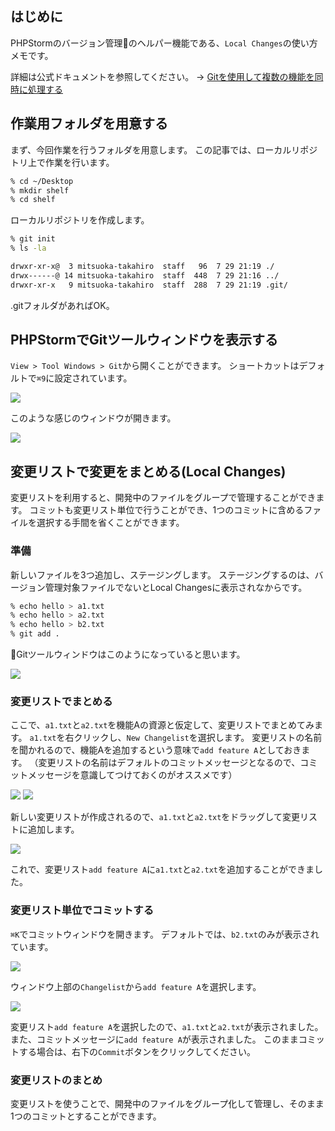 ## はじめに

PHPStormのバージョン管理のヘルパー機能である、`Local Changes`の使い方メモです。

詳細は公式ドキュメントを参照してください。
  → [Gitを使用して複数の機能を同時に処理する](https://pleiades.io/help/phpstorm/work-on-several-features-simultaneously.html)

## 作業用フォルダを用意する

まず、今回作業を行うフォルダを用意します。
この記事では、ローカルリポジトリ上で作業を行います。

```zsh
% cd ~/Desktop
% mkdir shelf
% cd shelf
```

ローカルリポジトリを作成します。

```zsh
% git init
% ls -la

drwxr-xr-x@  3 mitsuoka-takahiro  staff   96  7 29 21:19 ./
drwx------@ 14 mitsuoka-takahiro  staff  448  7 29 21:16 ../
drwxr-xr-x   9 mitsuoka-takahiro  staff  288  7 29 21:19 .git/
```

.gitフォルダがあればOK。

## PHPStormでGitツールウィンドウを表示する

`View > Tool Windows > Git`から開くことができます。
ショートカットはデフォルトで`⌘9`に設定されています。

<img src="https://github.com/tmitsuoka0423/qiita/raw/master/phpstorm-change-list/pic1.png">

このような感じのウィンドウが開きます。

<img src="https://github.com/tmitsuoka0423/qiita/raw/master/phpstorm-change-list/pic2.png">

## 変更リストで変更をまとめる(Local Changes)

変更リストを利用すると、開発中のファイルをグループで管理することができます。
コミットも変更リスト単位で行うことができ、1つのコミットに含めるファイルを選択する手間を省くことができます。

### 準備

新しいファイルを3つ追加し、ステージングします。
ステージングするのは、バージョン管理対象ファイルでないとLocal Changesに表示されなからです。

```zsh
% echo hello > a1.txt
% echo hello > a2.txt
% echo hello > b2.txt
% git add .
```

Gitツールウィンドウはこのようになっていると思います。

<img src="https://github.com/tmitsuoka0423/qiita/raw/master/phpstorm-change-list/pic3.png">

### 変更リストでまとめる

ここで、`a1.txt`と`a2.txt`を機能Aの資源と仮定して、変更リストでまとめてみます。
`a1.txt`を右クリックし、`New Changelist`を選択します。
変更リストの名前を聞かれるので、機能Aを追加するという意味で`add feature A`としておきます。
（変更リストの名前はデフォルトのコミットメッセージとなるので、コミットメッセージを意識してつけておくのがオススメです）

<img src="https://github.com/tmitsuoka0423/qiita/raw/master/phpstorm-change-list/pic4.png">

<img src="https://github.com/tmitsuoka0423/qiita/raw/master/phpstorm-change-list/pic5.png">

新しい変更リストが作成されるので、`a1.txt`と`a2.txt`をドラッグして変更リストに追加します。

<img src="https://github.com/tmitsuoka0423/qiita/raw/master/phpstorm-change-list/pic6.png">

これで、変更リスト`add feature A`に`a1.txt`と`a2.txt`を追加することができました。

### 変更リスト単位でコミットする

`⌘K`でコミットウィンドウを開きます。
デフォルトでは、`b2.txt`のみが表示されています。

<img src="https://github.com/tmitsuoka0423/qiita/raw/master/phpstorm-change-list/pic7.png">

ウィンドウ上部の`Changelist`から`add feature A`を選択します。

<img src="https://github.com/tmitsuoka0423/qiita/raw/master/phpstorm-change-list/pic8.png">

変更リスト`add feature A`を選択したので、`a1.txt`と`a2.txt`が表示されました。
また、コミットメッセージに`add feature A`が表示されました。
このままコミットする場合は、右下の`Commit`ボタンをクリックしてください。

### 変更リストのまとめ

変更リストを使うことで、開発中のファイルをグループ化して管理し、そのまま1つのコミットとすることができます。

